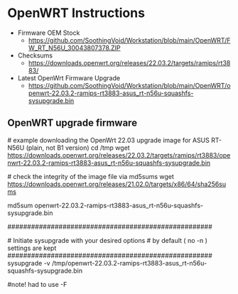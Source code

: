 # OpenWRT Instructions

- Firmware OEM Stock
  - https://github.com/SoothingVoid/Workstation/blob/main/OpenWRT/FW_RT_N56U_30043807378.ZIP
- Checksums
  - https://downloads.openwrt.org/releases/22.03.2/targets/ramips/rt3883/
- Latest OpenWrt Firmware Upgrade
  - https://github.com/SoothingVoid/Workstation/blob/main/OpenWRT/openwrt-22.03.2-ramips-rt3883-asus_rt-n56u-squashfs-sysupgrade.bin
  

## OpenWRT upgrade firmware

&#35; example downloading the OpenWrt 22.03 upgrade image for ASUS RT-N56U (plain, not B1 version)
cd /tmp
wget https://downloads.openwrt.org/releases/22.03.2/targets/ramips/rt3883/openwrt-22.03.2-ramips-rt3883-asus_rt-n56u-squashfs-sysupgrade.bin

&#35; check the integrity of the image file via md5sums
wget https://downloads.openwrt.org/releases/21.02.0/targets/x86/64/sha256sums
	
md5sum openwrt-22.03.2-ramips-rt3883-asus_rt-n56u-squashfs-sysupgrade.bin

&#35;&#35;&#35;&#35;&#35;&#35;&#35;&#35;&#35;&#35;&#35;&#35;&#35;&#35;&#35;&#35;&#35;&#35;&#35;&#35;&#35;&#35;&#35;&#35;&#35;&#35;&#35;&#35;&#35;&#35;&#35;&#35;&#35;&#35;&#35;&#35;&#35;&#35;&#35;&#35;&#35;&#35;&#35;&#35;&#35;&#35;&#35;&#35;&#35;&#35;&#35;&#35;

&#35; Initiate sysupgrade with your desired options
&#35; by default ( no -n ) settings are kept
&#35;&#35;&#35;&#35;&#35;&#35;&#35;&#35;&#35;&#35;&#35;&#35;&#35;&#35;&#35;&#35;&#35;&#35;&#35;&#35;&#35;&#35;&#35;&#35;&#35;&#35;&#35;&#35;&#35;&#35;&#35;&#35;&#35;&#35;&#35;&#35;&#35;&#35;&#35;&#35;&#35;&#35;&#35;&#35;&#35;&#35;&#35;&#35;&#35;&#35;&#35;&#35;
sysupgrade -v /tmp/openwrt-22.03.2-ramips-rt3883-asus_rt-n56u-squashfs-sysupgrade.bin

&#35;note! had to use -F

